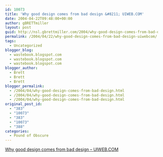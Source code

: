 ```yaml
---
id: 10073
title: 'Why good design comes from bad design &#8211; UIWEB.COM'
date: 2004-04-22T09:48:00+00:00
author: gBRETTmiller
layout: post
guid: http://nsl.gbrettmiller.com/2004/why-good-design-comes-from-bad-design-uiwebcom
permalink: /2004/04/22/why-good-design-comes-from-bad-design-uiwebcom/
tags:
  - Uncategorized
blogger_blog:
  - wastebook.blogspot.com
  - wastebook.blogspot.com
  - wastebook.blogspot.com
blogger_author:
  - Brett
  - Brett
  - Brett
blogger_permalink:
  - /2004/04/why-good-design-comes-from-bad-design.html
  - /2004/04/why-good-design-comes-from-bad-design.html
  - /2004/04/why-good-design-comes-from-bad-design.html
original_post_id:
  - "383"
  - "10073"
  - "383"
  - "10073"
  - "388"
categories:
  - Pound of Obscure
---
```

[Why good design comes from bad design &#8211; UIWEB.COM](http://www.uiweb.com/issues/issue08.htm)